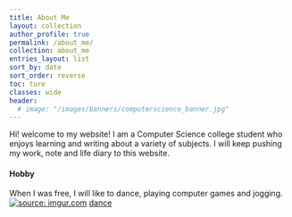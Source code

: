 ```yaml
---
title: About Me
layout: collection
author_profile: true
permalink: /about_me/
collection: about_me
entries_layout: list
sort_by: date
sort_order: reverse
toc: ture
classes: wide
header:
  # image: "/images/banners/computerscience_banner.jpg"
---
```

Hi! welcome to my website!
 I am a Computer Science college student who enjoys learning and writing about a variety of subjects. I will keep pushing my work, note and life diary to this website.

#### Hobby
When I was free, I will like to dance, playing computer games and jogging.
<a href="https://imgur.com/DK3irOt"><img src="https://i.imgur.com/DK3irOt.jpg" title="source: imgur.com" /><a>
[dance](/images/about_me/IMG_2549.JPG)
